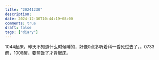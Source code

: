 ```yaml
---
title: "20241230"
description: 
date: 2024-12-30T10:44:19+08:00
comments: true
draft: false
tags: ["diary"]
---
```

1044起床，昨天不知道什么时候睡的，好像0点多听着科一昏死过去了，，0733醒，1008醒，要蒸饭了才肯起床。